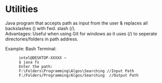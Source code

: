 # Utilities
Java program that accepts path as input from the user & replaces all backslashes (\) with fwd. slash (/).<br>
Advantages: Useful when using Git for windows as it uses (/) to seperate directories/folders in path address.<br>

Example: Bash Terminal:

          intel@DESKTOP-XXXXX ~ 
          $ java fs 
          Enter the path: 
          F:\Folders\Programming\Algos\Searching //Input Path 
          F:/Folders/Programming/Algos/Searching  //Output Path 
          
